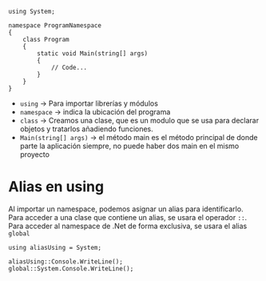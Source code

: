 ```Csharp
using System;

namespace ProgramNamespace
{
    class Program
    {
        static void Main(string[] args)
        {
            // Code...
        }
    }
}
```
- ``using`` -> Para importar librerías y módulos
- ``namespace`` -> indica la ubicación del programa
- ``class`` -> Creamos una clase, que es un modulo que se usa para declarar objetos y tratarlos añadiendo funciones.
- ``Main(string[] args)`` -> el método main es el método principal de donde parte la aplicación siempre, no puede haber dos main en el mismo proyecto


# Alias en using
Al importar un namespace, podemos asignar un alias para identificarlo. Para acceder a una clase que contiene un alias, se usara el operador `::`. Para acceder al namespace de .Net de forma exclusiva, se usara el alias `global`

```Csharp
using aliasUsing = System;

aliasUsing::Console.WriteLine();
global::System.Console.WriteLine();
```





